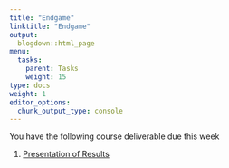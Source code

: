 ```yaml
---
title: "Endgame"
linktitle: "Endgame"
output:
  blogdown::html_page
menu:
  tasks:
    parent: Tasks
    weight: 15
type: docs
weight: 1
editor_options: 
  chunk_output_type: console
---
```


You have the following course deliverable due this week

1. [Presentation of Results](/deliverables/05-presentation-of-results/)

